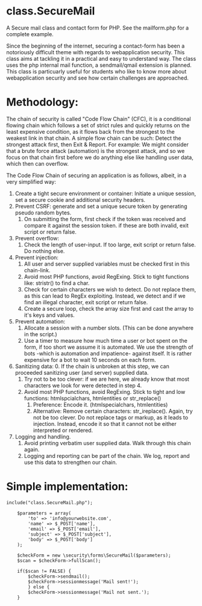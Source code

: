 # class.SecureMail

A Secure mail class and contact form for PHP. See the mailform.php for a complete example.

Since the beginning of the internet, securing a contact-form has been a notoriously difficult theme with regards to webapplication security. This class aims at tackling it in a practical and easy to understand way. The class uses the php internal mail function, a sendmail/qmail extension is planned. This class is particuarly useful for students who like to know more about webapplication security and see how certain challenges are approached. 

# Methodology:

The chain of security is called "Code Flow Chain" (CFC), it is a conditional flowing chain which follows a set of strict rules and quickly returns on the least expensive condition, as it flows back from the strongest to the weakest link in that chain. A simple flow chain can be such: Detect the strongest attack first, then Exit & Report. For example: We might consider that a brute force attack (automation) is the strongest attack, and so we focus on that chain first before we do anything else like handling user data, which then can overflow.

The Code Flow Chain of securing an application is as follows, albeit, in a very simplified way:

1. Create a tight secure environment or container: Initiate a unique session, set a secure cookie and additional security headers. 
2. Prevent CSRF: generate and set a unique secure token by generating pseudo random bytes. 
	1. On submitting the form, first check if the token was received and compare it against the session token.
	if these are both invalid, exit script or return false.
3. Prevent overflow: 
	1. Check the length of user-input. If too large, exit script or return false. Do nothing else.
4. Prevent injection: 
	1. All user and server supplied variables must be checked first in this chain-link.
	2. Avoid most PHP functions, avoid RegExing. Stick to tight functions like: stristr() to find a char. 
	3. Check for certain characters we wish to detect. Do not replace them, as this can lead to RegEx exploiting. 
	Instead, we detect and if we find an illegal character, exit script or return false. 
	4. Create a secure loop, check the array size first and cast the array to it's keys and values.
5. Prevent automation:
	1. Allocate a session with a number slots. (This can be done anywhere in the script.)
	2. Use a timer to measure how much time a user or bot spent on the form, if too short we assume it is automated. 
	We use the strength of bots -which is automation and impatience- against itself. It is rather expensive for a bot 
	to wait 10 seconds on each form.
6. Sanitizing data:
	0. If the chain is unbroken at this step, we can proceeded sanitizing user (and server) supplied data.
	1. Try not to be too clever: if we are here, we already know that most characters we look for were detected in step 4.
	2. Avoid most PHP functions, avoid RegExing. Stick to tight and low functions: htmlspcialchars, htmlentities or str_replace()
		1. Preference: Encode it. (htmlspecialchars, htmlentities)
		2. Alternative: Remove certain characters: str_ireplace(). Again, try not be too clever. Do not replace tags or 			markup, as it leads to injection. Instead, encode it so that it cannot not be either interpreted or rendered.
7. Logging and handling.
	1. Avoid printing verbatim user supplied data. Walk through this chain again.
	2. Logging and reporting can be part of the chain. We log, report and use this data to strengthen our chain.
	

# Simple implementation:

    include("class.SecureMail.php");

		$parameters = array( 
			'to' => 'info@yourwebsite.com',
			'name' => $_POST['name'],
			'email' => $_POST['email'],			
			'subject' => $_POST['subject'],
			'body' => $_POST['body']
		);
			
		$checkForm = new \security\forms\SecureMail($parameters);
		$scan = $checkForm->fullScan(); 
			
		if($scan != FALSE) {
			$checkForm->sendmail();
			$checkForm->sessionmessage('Mail sent!'); 
			} else {
			$checkForm->sessionmessage('Mail not sent.');
		}
